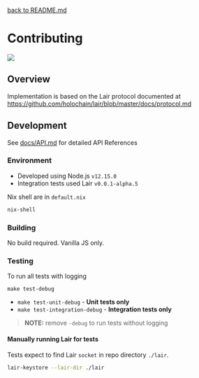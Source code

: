 [back to README.md](README.md)

# Contributing
[![](https://img.shields.io/github/workflow/status/holo-host/lair-client-js/Node.js%20CI/develop?style=flat-square&label=develop)](https://github.com/holo-host/lair-client-js)

## Overview
Implementation is based on the Lair protocol documented at https://github.com/holochain/lair/blob/master/docs/protocol.md


## Development

See [docs/API.md](docs/API.md) for detailed API References

### Environment

- Developed using Node.js `v12.15.0`
- Integration tests used Lair `v0.0.1-alpha.5`

Nix shell are in `default.nix`
```bash
nix-shell
```

### Building
No build required.  Vanilla JS only.

### Testing

To run all tests with logging
```
make test-debug
```

- `make test-unit-debug` - **Unit tests only**
- `make test-integration-debug` - **Integration tests only**

> **NOTE:** remove `-debug` to run tests without logging


#### Manually running Lair for tests

Tests expect to find Lair `socket` in repo directory `./lair`.
```bash
lair-keystore --lair-dir ./lair
```
